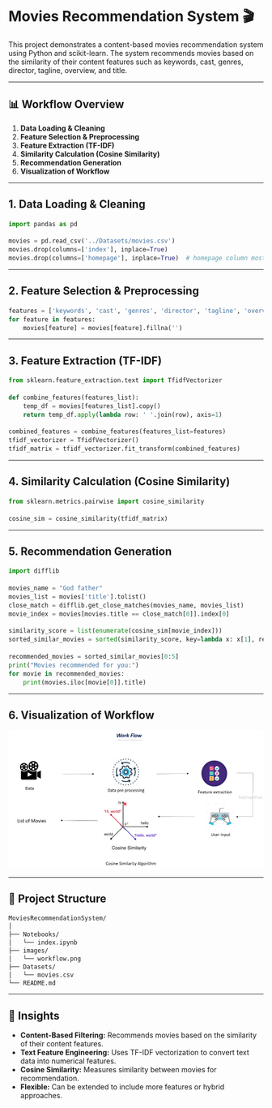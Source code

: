 # Movies Recommendation System 🎬

This project demonstrates a content-based movies recommendation system using Python and scikit-learn. The system recommends movies based on the similarity of their content features such as keywords, cast, genres, director, tagline, overview, and title.

---

## 📊 Workflow Overview

1. **Data Loading & Cleaning**
2. **Feature Selection & Preprocessing**
3. **Feature Extraction (TF-IDF)**
4. **Similarity Calculation (Cosine Similarity)**
5. **Recommendation Generation**
6. **Visualization of Workflow**

---

## 1. Data Loading & Cleaning

```python
import pandas as pd

movies = pd.read_csv('../Datasets/movies.csv')
movies.drop(columns=['index'], inplace=True)
movies.drop(columns=['homepage'], inplace=True)  # homepage column mostly null
```

---

## 2. Feature Selection & Preprocessing

```python
features = ['keywords', 'cast', 'genres', 'director', 'tagline', 'overview', 'title']
for feature in features:
    movies[feature] = movies[feature].fillna('')
```

---

## 3. Feature Extraction (TF-IDF)

```python
from sklearn.feature_extraction.text import TfidfVectorizer

def combine_features(features_list):
    temp_df = movies[features_list].copy()
    return temp_df.apply(lambda row: ' '.join(row), axis=1)

combined_features = combine_features(features_list=features)
tfidf_vectorizer = TfidfVectorizer()
tfidf_matrix = tfidf_vectorizer.fit_transform(combined_features)
```

---

## 4. Similarity Calculation (Cosine Similarity)

```python
from sklearn.metrics.pairwise import cosine_similarity

cosine_sim = cosine_similarity(tfidf_matrix)
```

---

## 5. Recommendation Generation

```python
import difflib

movies_name = "God father"
movies_list = movies['title'].tolist()
close_match = difflib.get_close_matches(movies_name, movies_list)
movie_index = movies[movies.title == close_match[0]].index[0]

similarity_score = list(enumerate(cosine_sim[movie_index]))
sorted_similar_movies = sorted(similarity_score, key=lambda x: x[1], reverse=True)

recommended_movies = sorted_similar_movies[0:5]
print("Movies recommended for you:")
for movie in recommended_movies:
    print(movies.iloc[movie[0]].title)
```

---

## 6. Visualization of Workflow

![Workflow](images/workflow.png)

---

## 📁 Project Structure

```
MoviesRecommendationSystem/
│
├── Notebooks/
│   └── index.ipynb
├── images/
│   └── workflow.png
├── Datasets/
│   └── movies.csv
└── README.md
```

---

## 📝 Insights

- **Content-Based Filtering:** Recommends movies based on the similarity of their content features.
- **Text Feature Engineering:** Uses TF-IDF vectorization to convert text data into numerical features.
- **Cosine Similarity:** Measures similarity between movies for recommendation.
- **Flexible:** Can be extended to include more features or hybrid approaches.
